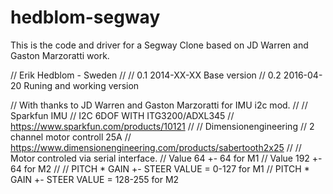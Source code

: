 # hedblom-segway
This is the code and driver for a Segway Clone based on JD Warren and Gaston Marzoratti work.


// Erik Hedblom - Sweden 
//
// 0.1 2014-XX-XX Base version
// 0.2 2016-04-20 Runing and working version

// With thanks to JD Warren and Gaston Marzoratti for IMU i2c mod.
//
// Sparkfun IMU
// I2C 6DOF WITH  ITG3200/ADXL345 
// https://www.sparkfun.com/products/10121
// 
// Dimensionengineering
// 2 channel motor controll 25A
// https://www.dimensionengineering.com/products/sabertooth2x25
//
// Motor controled via serial interface. 
// Value 64 +- 64 for M1
// Value 192 +- 64 for M2
// 
// PITCH * GAIN +- STEER VALUE = 0-127 for M1
// PITCH * GAIN +- STEER VALUE = 128-255 for M2
